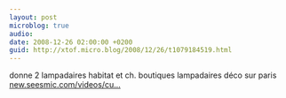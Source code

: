 ```yaml
---
layout: post
microblog: true
audio: 
date: 2008-12-26 02:00:00 +0200
guid: http://xtof.micro.blog/2008/12/26/t1079184519.html
---
```

donne 2 lampadaires habitat et ch. boutiques lampadaires déco sur paris [new.seesmic.com/videos/cu...](http://new.seesmic.com/videos/cu0UBeUba0)
